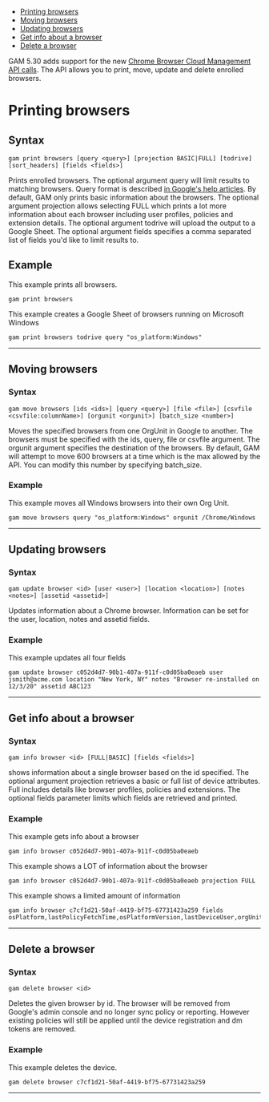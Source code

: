 - [Printing browsers](#printing-browsers)
- [Moving browsers](#moving-browsers)
- [Updating browsers](#updating-browsers)
- [Get info about a browser](#get-info-about-a-browser)
- [Delete a browser](#delete-a-browser)

GAM 5.30 adds support for the new [Chrome Browser Cloud Management API calls](https://support.google.com/chrome/a/answer/9681204). The API allows you to print, move, update and delete enrolled browsers.

# Printing browsers
## Syntax
```
gam print browsers [query <query>] [projection BASIC|FULL] [todrive] [sort_headers] [fields <fields>]
```
Prints enrolled browsers. The optional argument query will limit results to matching browsers. Query format is described [in Google's help articles](https://support.google.com/chrome/a/answer/9681204#example:~:text=You%20can%20specify%20the%20following%20fields,the%20field%20names%20are%20case%20sensitive). By default, GAM only prints basic information about the browsers. The optional argument projection allows selecting FULL which prints a lot more information about each browser including user profiles, policies and extension details. The optional argument todrive will upload the output to a Google Sheet. The optional argument fields specifies a comma separated list of fields you'd like to limit results to.

## Example
This example prints all browsers.
```
gam print browsers
```
This example creates a Google Sheet of browsers running on Microsoft Windows
```
gam print browsers todrive query "os_platform:Windows"
```
----
## Moving browsers
### Syntax
```
gam move browsers [ids <ids>] [query <query>] [file <file>] [csvfile <csvfile:columnName>] [orgunit <orgunit>] [batch_size <number>]
```
Moves the specified browsers from one OrgUnit in Google to another. The browsers must be specified with the ids, query, file or csvfile argument. The orgunit argument specifies the destination of the browsers. By default, GAM will attempt to move 600 browsers at a time which is the max allowed by the API. You can modify this number by specifying batch_size.

### Example
This example moves all Windows browsers into their own Org Unit.
```
gam move browsers query "os_platform:Windows" orgunit /Chrome/Windows
```
----
## Updating browsers
### Syntax
```
gam update browser <id> [user <user>] [location <location>] [notes <notes>] [assetid <assetid>]
```
Updates information about a Chrome browser. Information can be set for the user, location, notes and assetid fields.

### Example
This example updates all four fields
```
gam update browser c052d4d7-90b1-407a-911f-c0d05ba0eaeb user jsmith@acme.com location "New York, NY" notes "Browser re-installed on 12/3/20" assetid ABC123
```
----
## Get info about a browser
### Syntax
```
gam info browser <id> [FULL|BASIC] [fields <fields>]
```
shows information about a single browser based on the id specified. The optional argument projection retrieves a basic or full list of device attributes. Full includes details like browser profiles, policies and extensions. The optional fields parameter limits which fields are retrieved and printed.

### Example
This example gets info about a browser
```
gam info browser c052d4d7-90b1-407a-911f-c0d05ba0eaeb
```
This example shows a LOT of information about the browser
```
gam info browser c052d4d7-90b1-407a-911f-c0d05ba0eaeb projection FULL
```
This example shows a limited amount of information
```
gam info browser c7cf1d21-50af-4419-bf75-67731423a259 fields osPlatform,lastPolicyFetchTime,osPlatformVersion,lastDeviceUser,orgUnitPath
```
----
## Delete a browser
### Syntax
```
gam delete browser <id>
```
Deletes the given browser by id. The browser will be removed from Google's admin console and no longer sync policy or reporting. However existing policies will still be applied until the device registration and dm tokens are removed.

### Example
This example deletes the device.
```
gam delete browser c7cf1d21-50af-4419-bf75-67731423a259
```
----
